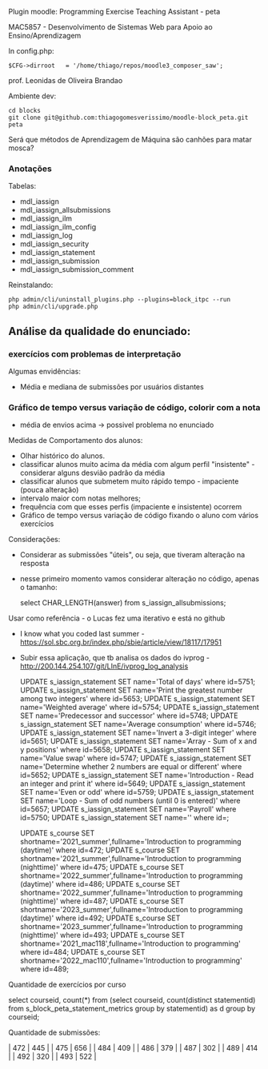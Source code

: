 Plugin moodle: Programming Exercise Teaching Assistant - peta

MAC5857 - Desenvolvimento de Sistemas Web para Apoio ao Ensino/Aprendizagem

In config.php:

    $CFG->dirroot   = '/home/thiago/repos/moodle3_composer_saw';

prof. Leonidas de Oliveira Brandao

Ambiente dev:

    cd blocks
    git clone git@github.com:thiagogomesverissimo/moodle-block_peta.git peta

Será que métodos de Aprendizagem de Máquina são canhões para matar mosca?

### Anotações

Tabelas:

- mdl_iassign
- mdl_iassign_allsubmissions
- mdl_iassign_ilm
- mdl_iassign_ilm_config
- mdl_iassign_log
- mdl_iassign_security
- mdl_iassign_statement
- mdl_iassign_submission
- mdl_iassign_submission_comment

Reinstalando:

    php admin/cli/uninstall_plugins.php --plugins=block_itpc --run
    php admin/cli/upgrade.php


## Análise da qualidade do enunciado:

### exercícios com problemas de interpretação

Algumas envidências:

- Média e mediana de submissões por usuários distantes

### Gráfico de tempo versus variação de código, colorir com a nota
- média de envios acima -> possivel problema no enunciado

Medidas de Comportamento dos alunos:

- Olhar histórico do alunos.
- classificar alunos muito acima da média com algum perfil "insistente" - considerar alguns desvião padrão da média
- classificar alunos que submetem muito rápido tempo - impaciente (pouca alteração)
- intervalo maior com notas melhores;
- frequência com que esses perfis (impaciente e insistente) ocorrem
- Gráfico de tempo versus variação de código fixando o aluno com vários exercícios 

Considerações:

- Considerar as submissões "úteis", ou seja, que tiveram alteração na resposta
- nesse primeiro momento vamos considerar alteração no código, apenas o tamanho: 

    select CHAR_LENGTH(answer) from s_iassign_allsubmissions;

Usar como referência - o Lucas fez uma iterativo e está no github

- I know what you coded last summer - https://sol.sbc.org.br/index.php/sbie/article/view/18117/17951
- Subir essa aplicação, que tb analisa os dados do ivprog - http://200.144.254.107/git/LInE/ivprog_log_analysis


    UPDATE s_iassign_statement SET name='Total of days' where id=5751;
    UPDATE s_iassign_statement SET name='Print the greatest number among two integers' where id=5653;
    UPDATE s_iassign_statement SET name='Weighted average' where id=5754;
    UPDATE s_iassign_statement SET name='Predecessor and successor' where id=5748;
    UPDATE s_iassign_statement SET name='Average consumption' where id=5746;
    UPDATE s_iassign_statement SET name='Invert a 3-digit integer' where id=5651;
    UPDATE s_iassign_statement SET name='Array - Sum of x and y positions' where id=5658;
    UPDATE s_iassign_statement SET name='Value swap' where id=5747;
    UPDATE s_iassign_statement SET name='Determine whether 2 numbers are equal or different' where id=5652;
    UPDATE s_iassign_statement SET name='Introduction - Read an integer and print it' where id=5649;
    UPDATE s_iassign_statement SET name='Even or odd' where id=5759;
    UPDATE s_iassign_statement SET name='Loop - Sum of odd numbers (until 0 is entered)' where id=5657;
    UPDATE s_iassign_statement SET name='Payroll' where id=5750;
    UPDATE s_iassign_statement SET name='' where id=;

    UPDATE s_course SET shortname='2021_summer',fullname='Introduction to programming (daytime)' where id=472;
    UPDATE s_course SET shortname='2021_summer',fullname='Introduction to programming (nighttime)' where id=475;
    UPDATE s_course SET shortname='2022_summer',fullname='Introduction to programming (daytime)' where id=486;
    UPDATE s_course SET shortname='2022_summer',fullname='Introduction to programming (nighttime)' where id=487;
    UPDATE s_course SET shortname='2023_summer',fullname='Introduction to programming (daytime)' where id=492;
    UPDATE s_course SET shortname='2023_summer',fullname='Introduction to programming (nighttime)' where id=493;
    UPDATE s_course SET shortname='2021_mac118',fullname='Introduction to programming' where id=484;
    UPDATE s_course SET shortname='2022_mac110',fullname='Introduction to programming' where id=489;
   
Quantidade de exercícios por curso

   select courseid, count(*) from (select courseid, count(distinct statementid) from s_block_peta_statement_metrics group by
 statementid) as d group by courseid;

Quantidade de submissões:

 |      472 |             445 |
|      475 |             656 |
|      484 |             409 |
|      486 |             379 |
|      487 |             302 |
|      489 |             414 |
|      492 |             320 |
|      493 |             522 |




          

